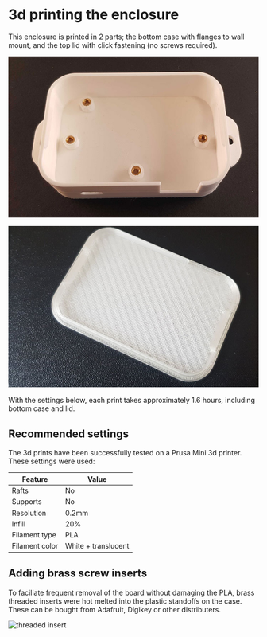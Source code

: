 # 3d printing the enclosure
This enclosure is printed in 2 parts; the bottom case with flanges to wall mount, and the top lid with click fastening (no screws required).

![case bottom](images/case-bottom.jpg)

![case lid](images/case-lid.jpg)

With the settings below, each print takes approximately 1.6 hours, including bottom case and lid.

## Recommended settings
The 3d prints have been successfully tested on a Prusa Mini 3d printer. These settings were used:

| Feature     | Value |
| ---      | ---       |
| Rafts | No        |
| Supports     | No        |
| Resolution     | 0.2mm       |
| Infill     | 20%        |
| Filament type     | PLA        |
| Filament color     | White + translucent        |

## Adding brass screw inserts
To faciliate frequent removal of the board without damaging the PLA, brass threaded inserts were hot melted into the plastic standoffs on the case. These can be bought from Adafruit, Digikey or other distributers.

![threaded insert](threaded-insert.jpg)
